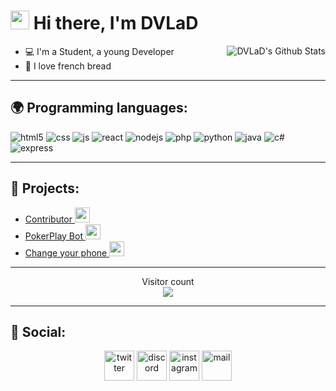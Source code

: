 <h1><img src="https://media1.tenor.com/images/f38bd4f0ae23b4d7d594c388ab4f09ed/tenor.gif?itemid=12359359" width="30"/> Hi there, I'm DVLaD</h1>

<img align="right" alt="DVLaD's Github Stats" src="https://github-readme-stats.vercel.app/api?username=einslen&show_icons=true&hide_border=true" />

- 💻 I'm a Student, a young Developer
- 🥖 I love french bread

---

## 🌍 Programming languages:
<p>
  <img alt="html5" src="https://img.shields.io/badge/-HTML5-E34F26?style=flat-square&logo=html5&logoColor=white" />
  <img alt="css" src="https://img.shields.io/badge/-CSS-00A6FF?style=flat-square&logo=css3&logoColor=white" />
  <img alt="js" src="https://img.shields.io/badge/-Javascript-FFEE00?style=flat-square&logo=javascript&logoColor=black" />
  <img alt="react" src="https://img.shields.io/badge/-React-45B8D8?style=flat-square&logo=react&logoColor=white" />
  <img alt="nodejs" src="https://img.shields.io/badge/-NodeJS-43853D?style=flat-square&logo=Node.js&logoColor=white" />
  <img alt="php" src="https://img.shields.io/badge/-PHP-FFB120?style=flat-square&logo=php&logoColor=white" />
  <img alt="python" src="https://img.shields.io/badge/-Python-21B500?style=flat-square&logo=python&logoColor=white" />
  <img alt="java" src="https://img.shields.io/badge/-Java-4495CF?style=flat-square&logo=java&logoColor=white" />
  <img alt="c#" src="https://img.shields.io/badge/-C-44CF90?style=flat-square&logo=c%20sharp&logoColor=white" />
  <img alt="express" src="https://img.shields.io/badge/-EXPRESS-c0c1b8?style=flat-square&logo=express&logoColor=white">
</p>

---

## 🚩 Projects:
- [Contributor <img src="https://static.formation.tech/formations/logos/889d72ed4da481c24ef573c9098b1a99.svg" width="24"/>](https://github.com/reactjs/hu.reactjs.org)
- [PokerPlay Bot <img src="https://pokerplay.fr/image/logo.jpeg" width="24"/>](https://pokerplay.fr)
- [Change your phone <img src="https://images.frandroid.com/wp-content/uploads/2017/07/illustration-sms.jpg" width="24"/>](https://github.com/EinSlen/changePhoneWalpaper)

---

<p align="center"> 
  Visitor count<br>
  <img src="https://profile-counter.glitch.me/EinSlen/count.svg" />
</p>

---

## 📱 Social:
<p align="center">
    <a href="https://twitter.com/valentindtv"><img alt="twitter" src="https://img.icons8.com/color/48/000000/twitter-circled--v1.png" width="48"/></a>
    <a href="https://discord.gg/QZfjqHwS6d"><img alt="discord" src="https://img.icons8.com/fluent/48/000000/discord-new-logo.png" width="48"/></a>
    <a href="https://www.instagram.com/valentin_dtv/"><img alt="instagram" src="https://img.icons8.com/fluent/100/000000/instagram-new.png" width="48"/></a>
    <a href="mailto:valentin.damlencour@gmail.com?subject=Demande de développement&body=Faîtes votre demande : "><img alt="mail" src="https://img.icons8.com/emoji/48/000000/e-mail.png" width="48"/></a>
</p>
